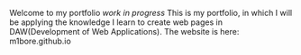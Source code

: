 Welcome to my portfolio
*work in progress*
This is my portfolio, in which I will be applying the knowledge I learn to create web pages in DAW(Development of Web Applications).
The website is here: m1bore.github.io
